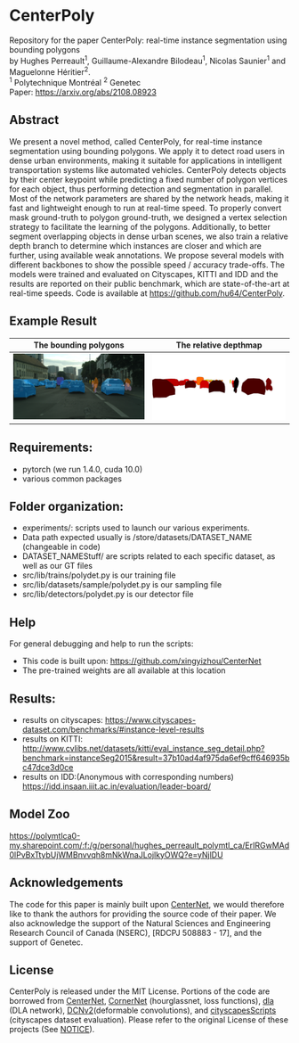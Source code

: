# CenterPoly
Repository for the paper CenterPoly: real-time instance segmentation using bounding polygons
<br> by Hughes Perreault<sup>1</sup>, Guillaume-Alexandre Bilodeau<sup>1</sup>, Nicolas Saunier<sup>1</sup> and Maguelonne Héritier<sup>2</sup>.
<br>
<sup>1</sup> Polytechnique Montréal
<sup>2</sup> Genetec <br>
Paper: https://arxiv.org/abs/2108.08923 <br>

## Abstract
We present a novel method, called CenterPoly, for real-time instance segmentation using bounding polygons. We apply it to detect road users in dense urban environments, making it suitable for applications in intelligent transportation systems like automated vehicles. CenterPoly detects objects by their center keypoint while predicting a fixed number of polygon vertices for each object, thus performing detection and segmentation in parallel. Most of the network parameters are shared by the network heads, making it fast and lightweight enough to run at real-time speed. To properly convert mask ground-truth to polygon ground-truth, we designed a vertex selection strategy to facilitate the learning of the polygons. Additionally, to better segment overlapping objects in dense urban scenes, we also train a relative depth branch to determine which instances are closer and which are further, using available weak annotations. We propose several models with different backbones to show the possible speed / accuracy trade-offs. The models were trained and evaluated on Cityscapes, KITTI and IDD and the results are reported on their public benchmark, which are state-of-the-art at real-time speeds. Code is available at https://github.com/hu64/CenterPoly.

## Example Result
The bounding polygons      |  The relative depthmap
:-------------------------:|:-------------------------:
![](imgs/berlin_i.png)  |  ![](imgs/berlin_d.png)

## Requirements:
- pytorch (we run 1.4.0, cuda 10.0)
- various common packages

## Folder organization:
- experiments/: scripts used to launch our various experiments.
- Data path expected usually is /store/datasets/DATASET_NAME (changeable in code)
- DATASET_NAMEStuff/ are scripts related to each specific dataset, as well as our GT files
- src/lib/trains/polydet.py is our training file
- src/lib/datasets/sample/polydet.py is our sampling file
- src/lib/detectors/polydet.py is our detector file

## Help
For general debugging and help to run the scripts: <br>
- This code is built upon: https://github.com/xingyizhou/CenterNet
- The pre-trained weights are all available at this location

## Results:
- results on cityscapes: https://www.cityscapes-dataset.com/benchmarks/#instance-level-results
- results on KITTI: http://www.cvlibs.net/datasets/kitti/eval_instance_seg_detail.php?benchmark=instanceSeg2015&result=37b10ad4af975da6ef9cff646935bc47dce3d0ce
- results on IDD:(Anonymous with corresponding numbers) https://idd.insaan.iiit.ac.in/evaluation/leader-board/

## Model Zoo
https://polymtlca0-my.sharepoint.com/:f:/g/personal/hughes_perreault_polymtl_ca/ErIRGwMAd0lPvBxTtybUjWMBnvvqh8mNkWnaJLojlkyOWQ?e=yNjlDU

## Acknowledgements
The code for this paper is mainly built upon [CenterNet](https://github.com/xingyizhou/CenterNet), we would therefore like to thank the authors for providing the source code of their paper. We also acknowledge the support of the Natural Sciences and Engineering Research Council of Canada (NSERC), [RDCPJ 508883 - 17], and the support of Genetec.

## License
CenterPoly is released under the MIT License. Portions of the code are borrowed from [CenterNet](https://github.com/xingyizhou/CenterNet), [CornerNet](https://github.com/princeton-vl/CornerNet) (hourglassnet, loss functions), [dla](https://github.com/ucbdrive/dla) (DLA network), [DCNv2](https://github.com/CharlesShang/DCNv2)(deformable convolutions), and [cityscapesScripts](https://github.com/mcordts/cityscapesScripts) (cityscapes dataset evaluation). Please refer to the original License of these projects (See [NOTICE](NOTICE)).
